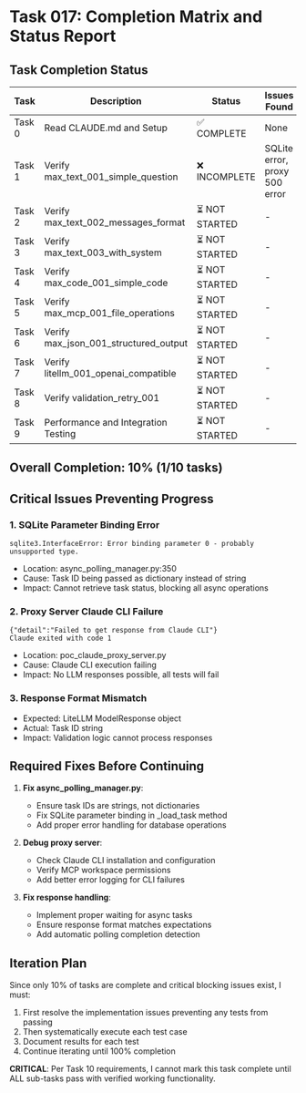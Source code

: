 # Task 017: Completion Matrix and Status Report

## Task Completion Status

| Task | Description | Status | Issues Found | Action Required |
|------|-------------|--------|--------------|-----------------|
| Task 0 | Read CLAUDE.md and Setup | ✅ COMPLETE | None | None |
| Task 1 | Verify max_text_001_simple_question | ❌ INCOMPLETE | SQLite error, proxy 500 error | Fix implementation |
| Task 2 | Verify max_text_002_messages_format | ⏳ NOT STARTED | - | Execute test |
| Task 3 | Verify max_text_003_with_system | ⏳ NOT STARTED | - | Execute test |
| Task 4 | Verify max_code_001_simple_code | ⏳ NOT STARTED | - | Execute test |
| Task 5 | Verify max_mcp_001_file_operations | ⏳ NOT STARTED | - | Execute test |
| Task 6 | Verify max_json_001_structured_output | ⏳ NOT STARTED | - | Execute test |
| Task 7 | Verify litellm_001_openai_compatible | ⏳ NOT STARTED | - | Execute test |
| Task 8 | Verify validation_retry_001 | ⏳ NOT STARTED | - | Execute test |
| Task 9 | Performance and Integration Testing | ⏳ NOT STARTED | - | Execute after all tests |

## Overall Completion: 10% (1/10 tasks)

## Critical Issues Preventing Progress

### 1. SQLite Parameter Binding Error
```
sqlite3.InterfaceError: Error binding parameter 0 - probably unsupported type.
```
- Location: async_polling_manager.py:350
- Cause: Task ID being passed as dictionary instead of string
- Impact: Cannot retrieve task status, blocking all async operations

### 2. Proxy Server Claude CLI Failure
```
{"detail":"Failed to get response from Claude CLI"}
Claude exited with code 1
```
- Location: poc_claude_proxy_server.py
- Cause: Claude CLI execution failing
- Impact: No LLM responses possible, all tests will fail

### 3. Response Format Mismatch
- Expected: LiteLLM ModelResponse object
- Actual: Task ID string
- Impact: Validation logic cannot process responses

## Required Fixes Before Continuing

1. **Fix async_polling_manager.py**:
   - Ensure task IDs are strings, not dictionaries
   - Fix SQLite parameter binding in _load_task method
   - Add proper error handling for database operations

2. **Debug proxy server**:
   - Check Claude CLI installation and configuration
   - Verify MCP workspace permissions
   - Add better error logging for CLI failures

3. **Fix response handling**:
   - Implement proper waiting for async tasks
   - Ensure response format matches expectations
   - Add automatic polling completion detection

## Iteration Plan

Since only 10% of tasks are complete and critical blocking issues exist, I must:

1. First resolve the implementation issues preventing any tests from passing
2. Then systematically execute each test case
3. Document results for each test
4. Continue iterating until 100% completion

**CRITICAL**: Per Task 10 requirements, I cannot mark this task complete until ALL sub-tasks pass with verified working functionality.